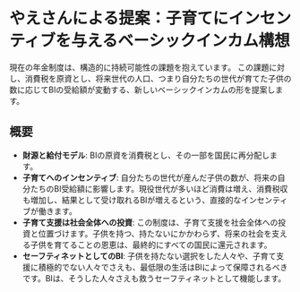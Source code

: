 # やえさんによる提案：子育てにインセンティブを与えるベーシックインカム構想

現在の年金制度は、構造的に持続可能性の課題を抱えています。
この課題に対し、消費税を原資とし、将来世代の人口、つまり自分たちの世代が育てた子供の数に応じてBIの受給額が変動する、新しいベーシックインカムの形を提案します。

## 概要
- **財源と給付モデル**: BIの原資を消費税とし、その一部を国民に再分配します。
- **子育てへのインセンティブ**: 自分たちの世代が産んだ子供の数が、将来の自分たちのBI受給額に影響します。現役世代が多いほど消費は増え、消費税収も増加し、結果として受け取れるBIが増えるという、直接的なインセンティブが働きます。
- **子育て支援は社会全体への投資**: この制度は、子育て支援を社会全体への投資と位置づけます。子供を持つ、持たないにかかわらず、将来の社会を支える子供を育てることの恩恵は、最終的にすべての国民に還元されます。
- **セーフティネットとしてのBI**: 子供を持たない選択をした人々や、子育て支援に積極的でない人々でさえも、最低限の生活はBIによって保障されるべきです。BIは、そうした人々さえも救うセーフティネットとして機能します。
